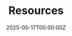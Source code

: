 ---
title: "Resources"
date: 2025-05-17T00:00:00Z
last_updated: If an FAQ is updated, the date of the edit. Otherwise, same as the `date` attribute. Format - `YYYY-MM-DDT00:00:00Z`
draft: false
url: /resources 
layout: resources
summary: Summary text that will show up on the topic page with the full list of FAQs (see first image)
contributors: Names of the people that contributed to writing and editing the FAQ
---
